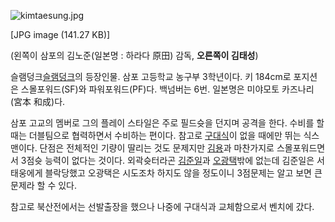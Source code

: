 ![kimtaesung.jpg](//rv.wkcdn.net/http://rigvedawiki.net/r1/pds/kimtaesung.jpg)

[JPG image (141.27 KB)]

(왼쪽이 삼포의 김노준(일본명 : 하라다 原田) 감독, **오른쪽이 김태성**)

슬램덩크[슬램덩크](%EC%8A%AC%EB%9E%A8%EB%8D%A9%ED%81%AC.md)의 등장인물. 삼포 고등학교 농구부
3학년이다. 키 184cm로 포지션은 스몰포워드(SF)와 파워포워드(PF)다. 백넘버는 6번. 일본명은 미야모토 카즈나리(宮本 和成)다.

삼포 고교의 멤버로 그의 플레이 스타일은 주로 필드슛을 던지며 공격을 한다. 수비를 할 때는 더블팀으로 협력하면서 수비하는 편이다. 참고로
[구대식](%EA%B5%AC%EB%8C%80%EC%8B%9D.md)이 없을 때에만 뛰는 식스맨이다. 단점은 전체적인 기량이 딸리는 것도
문제지만 [김용](%EA%B9%80%EC%9A%A9%28%EC%8A%AC%EB%9E%A8%EB%8D%A9%ED%81%AC%29.md)과
마찬가지로 스몰포워드면서 3점슛 능력이 없다는 것이다. 외곽슛터라곤
[김준일](%EA%B9%80%EC%A4%80%EC%9D%BC.md)과
[오광택](%EC%98%A4%EA%B4%91%ED%83%9D.md)밖에 없는데 김준일은 서태웅에게 블락당했고 오광택은 시도조차 하지도
않을 정도이니 3점문제는 알고 보면 큰 문제라 할 수 있다.

참고로 북산전에서는 선발출장을 했으나 나중에 구대식과 교체함으로서 벤치에 갔다.

